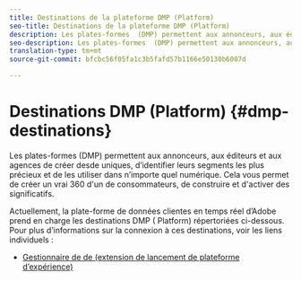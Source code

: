 ```yaml
---
title: Destinations de la plateforme DMP (Platform)
seo-title: Destinations de la plateforme DMP (Platform)
description: Les plates-formes  (DMP) permettent aux annonceurs, aux éditeurs et aux agences de créer desde  uniques, d’identifier leurs segments les plus précieux et de les utiliser dans n’importe quel numérique. Cela vous permet de créer un vrai 360  d'un de consommateurs, de construire et d'activer des significatifs.
seo-description: Les plates-formes  (DMP) permettent aux annonceurs, aux éditeurs et aux agences de créer desde  uniques, d’identifier leurs segments les plus précieux et de les utiliser dans n’importe quel numérique. Cela vous permet de créer un vrai 360  d'un de consommateurs, de construire et d'activer des significatifs.
translation-type: tm+mt
source-git-commit: bfcbc56f05fa1c3b5fafd57b1166e50130b6007d

---
```



# Destinations DMP (Platform) {#dmp-destinations}

Les plates-formes  (DMP) permettent aux annonceurs, aux éditeurs et aux agences de créer desde  uniques, d’identifier leurs segments les plus précieux et de les utiliser dans n’importe quel numérique. Cela vous permet de créer un vrai 360  d&#39;un de consommateurs, de construire et d&#39;activer des significatifs.

Actuellement, la plate-forme de données clientes en temps réel d’Adobe prend en charge les destinations DMP ( Platform) répertoriées ci-dessous. Pour plus d’informations sur la connexion à ces destinations, voir les liens individuels :

* [Gestionnaire de  de (extension de lancement de plateforme d’expérience)](/help/rtcdp/destinations/aam-dil-extension.md)